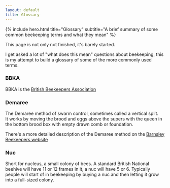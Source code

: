 ```yaml
---
layout: default
title: Glossary
---
```


{% include hero.html title="Glossary" subtitle="A brief summary of some common beekeeping terms and what they mean" %}

This page is not only not finished, it's barely started.

I get asked a lot of "what does this mean" questions about beekeeping, this is my attempt to build a glossary of some of the more commonly used terms.

### BBKA

BBKA is the [British Beekeepers Association](https://www.bbka.org.uk)

### Demaree

The Demaree method of swarm control, sometimes called a vertical split.  
It works by moving the brood and eggs above the supers with the queen in the bottom brood box with empty drawn comb or foundation.

There's a more detailed description of the Demaree method on the [Barnsley Beekeepers website](https://barnsleybeekeepers.org.uk/the-demaree-method/)

### Nuc

Short for nucleus, a small colony of bees. A standard British National beehive will have 11 or 12 frames in it, a nuc will have 5 or 6. Typically people will start of in beekeeping by buying a nuc and then letting it grow into a full-sized colony.